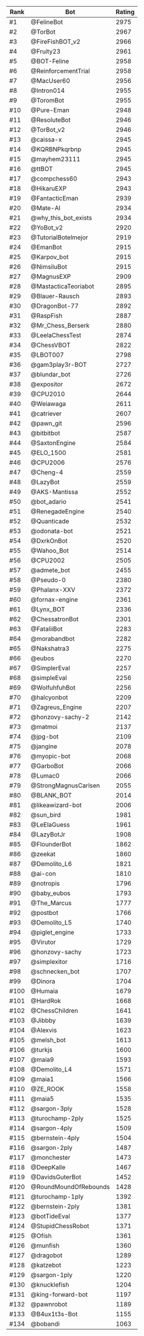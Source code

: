 Rank|Bot|Rating
---|---|---
#1|@FelineBot|2975
#2|@TorBot|2967
#3|@FireFishBOT_v2|2966
#4|@Fruity23|2961
#5|@BOT-Feline|2958
#6|@ReinforcementTrial|2958
#7|@MacUser60|2956
#8|@Intron014|2955
#9|@ToromBot|2955
#10|@Pure-Eman|2948
#11|@ResoluteBot|2946
#12|@TorBot_v2|2946
#13|@caissa-x|2945
#14|@KQRBNPkqrbnp|2945
#15|@mayhem23111|2945
#16|@ttBOT|2945
#17|@compchess60|2943
#18|@HikaruEXP|2943
#19|@FantacticEman|2939
#20|@Mate-AI|2934
#21|@why_this_bot_exists|2934
#22|@YoBot_v2|2920
#23|@TutorialBotelmejor|2919
#24|@EmanBot|2915
#25|@Karpov_bot|2915
#26|@NimsiluBot|2915
#27|@MagnusEXP|2909
#28|@MastacticaTeoriabot|2895
#29|@Blauer-Rausch|2893
#30|@DragonBot-77|2892
#31|@RaspFish|2887
#32|@Mr_Chess_Berserk|2880
#33|@LeelaChessTest|2874
#34|@ChessVBOT|2822
#35|@LBOT007|2798
#36|@gam3play3r-BOT|2727
#37|@blundar_bot|2726
#38|@expositor|2672
#39|@CPU2010|2644
#40|@Weiawaga|2611
#41|@catriever|2607
#42|@pawn_git|2596
#43|@bitbitbot|2587
#44|@SaxtonEngine|2584
#45|@ELO_1500|2581
#46|@CPU2006|2576
#47|@Cheng-4|2559
#48|@LazyBot|2559
#49|@AKS-Mantissa|2552
#50|@bot_adario|2541
#51|@RenegadeEngine|2540
#52|@Quanticade|2532
#53|@odonata-bot|2521
#54|@DxrkOnBot|2520
#55|@Wahoo_Bot|2514
#56|@CPU2002|2505
#57|@admete_bot|2455
#58|@Pseudo-0|2380
#59|@Phalanx-XXV|2372
#60|@fornax-engine|2361
#61|@Lynx_BOT|2336
#62|@ChessatronBot|2301
#63|@FataliiBot|2283
#64|@morabandbot|2282
#65|@Nakshatra3|2275
#66|@eubos|2270
#67|@SimplerEval|2257
#68|@simpleEval|2256
#69|@WolfuhfuhBot|2256
#70|@halcyonbot|2209
#71|@Zagreus_Engine|2207
#72|@honzovy-sachy-2|2142
#73|@matmoi|2137
#74|@jpg-bot|2109
#75|@jangine|2078
#76|@myopic-bot|2068
#77|@GarboBot|2066
#78|@Lumac0|2066
#79|@StrongMagnusCarlsen|2055
#80|@BLANK_BOT|2014
#81|@likeawizard-bot|2006
#82|@sun_bird|1981
#83|@LeElaGuess|1961
#84|@LazyBotJr|1908
#85|@FlounderBot|1862
#86|@zeekat|1860
#87|@Demolito_L6|1821
#88|@ai-con|1810
#89|@notropis|1796
#90|@baby_eubos|1793
#91|@The_Marcus|1777
#92|@postbot|1766
#93|@Demolito_L5|1740
#94|@piglet_engine|1733
#95|@Virutor|1729
#96|@honzovy-sachy|1723
#97|@simplexitor|1716
#98|@schnecken_bot|1707
#99|@Dinora|1704
#100|@Humaia|1679
#101|@HardRok|1668
#102|@ChessChildren|1641
#103|@Jibbby|1639
#104|@Alexvis|1623
#105|@melsh_bot|1613
#106|@turkjs|1600
#107|@maia9|1593
#108|@Demolito_L4|1571
#109|@maia1|1566
#110|@ZE_ROOK|1558
#111|@maia5|1535
#112|@sargon-3ply|1528
#113|@turochamp-2ply|1525
#114|@sargon-4ply|1509
#115|@bernstein-4ply|1504
#116|@sargon-2ply|1487
#117|@monchester|1473
#118|@DeepKalle|1467
#119|@DavidsGuterBot|1452
#120|@RoundMoundOfRebounds|1428
#121|@turochamp-1ply|1392
#122|@bernstein-2ply|1381
#123|@botTideEval|1377
#124|@StupidChessRobot|1371
#125|@Ofish|1361
#126|@munfish|1360
#127|@dragobot|1289
#128|@katzebot|1223
#129|@sargon-1ply|1220
#130|@knucklefish|1204
#131|@king-forward-bot|1197
#132|@pawnrobot|1189
#133|@B4ux1t3s-Bot|1155
#134|@bobandi|1063
